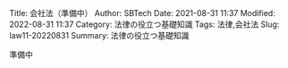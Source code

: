 Title: 会社法（準備中）
Author: SBTech
Date: 2021-08-31 11:37
Modified: 2022-08-31 11:37
Category: 法律の役立つ基礎知識
Tags: 法律,会社法
Slug: law11-20220831
Summary: 法律の役立つ基礎知識

準備中